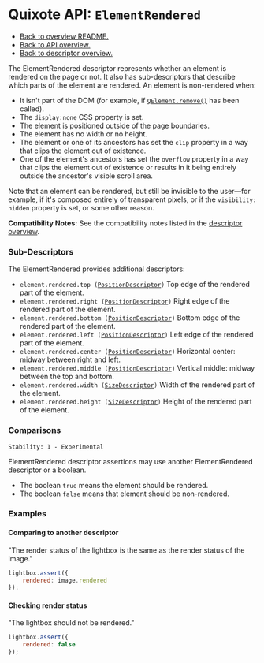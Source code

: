# Quixote API: `ElementRendered`

* [Back to overview README.](../README.md)
* [Back to API overview.](api.md)
* [Back to descriptor overview.](descriptors.md)

The ElementRendered descriptor represents whether an element is rendered on the page or not. It also has sub-descriptors that describe which parts of the element are rendered. An element is non-rendered when:

* It isn't part of the DOM (for example, if [`QElement.remove()`](QElement.md#elementremove) has been called).
* The `display:none` CSS property is set.
* The element is positioned outside of the page boundaries.
* The element has no width or no height.
* The element or one of its ancestors has set the `clip` property in a way that clips the element out of existence.
* One of the element's ancestors has set the `overflow` property in a way that clips the element out of existence or results in it being entirely outside the ancestor's visible scroll area.

Note that an element can be rendered, but still be invisible to the user—for example, if it's composed entirely of transparent pixels, or if the `visibility: hidden` property is set, or some other reason.

**Compatibility Notes:** See the compatibility notes listed in the [descriptor overview](descriptors.md#element-rendering).


### Sub-Descriptors

The ElementRendered provides additional descriptors:

* `element.rendered.top (`[`PositionDescriptor`](PositionDescriptor.md)`)` Top edge of the rendered part of the element.
* `element.rendered.right (`[`PositionDescriptor`](PositionDescriptor.md)`)` Right edge of the rendered part of the element.
* `element.rendered.bottom (`[`PositionDescriptor`](PositionDescriptor.md)`)` Bottom edge of the rendered part of the element.
* `element.rendered.left (`[`PositionDescriptor`](PositionDescriptor.md)`)` Left edge of the rendered part of the element.
* `element.rendered.center (`[`PositionDescriptor`](PositionDescriptor.md)`)` Horizontal center: midway between right and left.
* `element.rendered.middle (`[`PositionDescriptor`](PositionDescriptor.md)`)` Vertical middle: midway between the top and bottom.
* `element.rendered.width (`[`SizeDescriptor`](SizeDescriptor.md)`)` Width of the rendered part of the element.
* `element.rendered.height (`[`SizeDescriptor`](SizeDescriptor.md)`)` Height of the rendered part of the element.


### Comparisons

```
Stability: 1 - Experimental
```

ElementRendered descriptor assertions may use another ElementRendered descriptor or a boolean.

* The boolean `true` means the element should be rendered.
* The boolean `false` means that element should be non-rendered.


### Examples

#### Comparing to another descriptor

"The render status of the lightbox is the same as the render status of the image."

```javascript
lightbox.assert({
	rendered: image.rendered
});
```

#### Checking render status

"The lightbox should not be rendered."

```javascript
lightbox.assert({
	rendered: false
});
```

